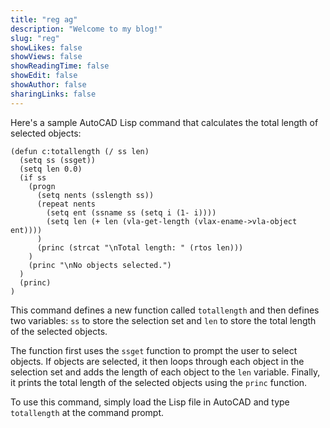 ```yaml
---
title: "reg ag"
description: "Welcome to my blog!"
slug: "reg"
showLikes: false
showViews: false
showReadingTime: false
showEdit: false
showAuthor: false
sharingLinks: false
---
```



Here's a sample AutoCAD Lisp command that calculates the total length of selected objects:

```
(defun c:totallength (/ ss len)
  (setq ss (ssget))
  (setq len 0.0)
  (if ss
    (progn
      (setq nents (sslength ss))
      (repeat nents
        (setq ent (ssname ss (setq i (1- i))))
        (setq len (+ len (vla-get-length (vlax-ename->vla-object ent))))
      )
      (princ (strcat "\nTotal length: " (rtos len)))
    )
    (princ "\nNo objects selected.")
  )
  (princ)
)
```

This command defines a new function called `totallength` and then defines two variables: `ss` to store the selection set and `len` to store the total length of the selected objects.

The function first uses the `ssget` function to prompt the user to select objects. If objects are selected, it then loops through each object in the selection set and adds the length of each object to the `len` variable. Finally, it prints the total length of the selected objects using the `princ` function.

To use this command, simply load the Lisp file in AutoCAD and type `totallength` at the command prompt.
